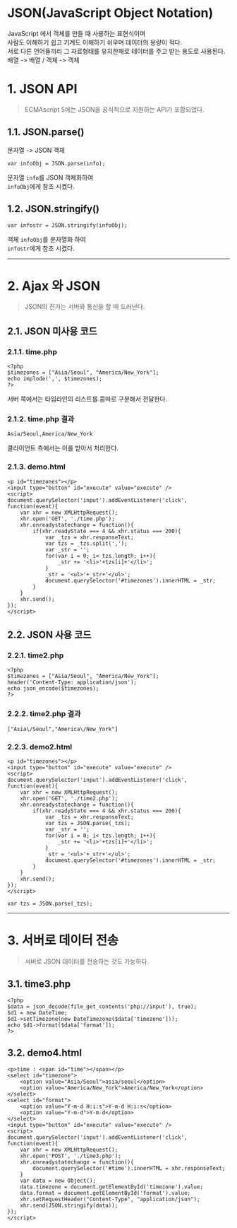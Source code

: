 JSON(JavaScript Object Notation)
=======================
JavaScript 에서 객체를 만들 때 사용하는 표현식이며  
사람도 이해하기 쉽고 기계도 이해하기 쉬우며 데이터의 용량이 적다.  
서로 다른 언어들끼리 그 자료형태를 유지한채로 테이터를 주고 받는 용도로 사용된다.  
배열 -> 배열 / 객체 -> 객체

# 1. JSON API
> ECMAscript 5에는 JSON을 공식적으로 지원하는 API가 포함되었다. 
## 1.1. JSON.parse()
문자열 -> JSON 객체
```
var infoObj = JSON.parse(info);
```
문자열 ```info```를 JSON 객체화하여  
```infoObj```에게 참조 시켰다.  
## 1.2. JSON.stringify()
```
var infostr = JSON.stringify(infoObj);
```
객체 ```infoObj```를 문자열화 하여  
```infostr```에게 참조 시켰다.

***
# 2. Ajax 와 JSON
> JSON의 진가는 서버와 통신을 할 때 드러난다.

## 2.1. JSON 미사용 코드
### 2.1.1. time.php
```
<?php
$timezones = ["Asia/Seoul", "America/New_York"];
echo implode(',', $timezones);
?>
``` 
서버 쪽에서는 타임라인의 리스트를 콤마로 구분해서 전달한다.  
### 2.1.2. time.php 결과
```
Asia/Seoul,America/New_York
```
클라이언트 측에서는 이를 받아서 처리한다.
### 2.1.3. demo.html
```
<p id="timezones"></p>
<input type="button" id="execute" value="execute" />
<script>
document.querySelector('input').addEventListener('click', function(event){
    var xhr = new XMLHttpRequest();
    xhr.open('GET', './time.php');
    xhr.onreadystatechange = function(){
        if(xhr.readyState === 4 && xhr.status === 200){
            var _tzs = xhr.responseText;
            var tzs = _tzs.split(',');
            var _str = '';
            for(var i = 0; i< tzs.length; i++){
                _str += '<li>'+tzs[i]+'</li>';
            }
            _str = '<ul>'+_str+'</ul>';
            document.querySelector('#timezones').innerHTML = _str;
        }
    }
    xhr.send(); 
}); 
</script>
```
## 2.2. JSON 사용 코드
### 2.2.1. time2.php
```
<?php
$timezones = ["Asia/Seoul", "America/New_York"];
header('Content-Type: application/json');
echo json_encode($timezones);
?>
```
### 2.2.2. time2.php 결과
```
["Asia\/Seoul","America\/New_York"]
```
### 2.2.3. demo2.html
```
<p id="timezones"></p>
<input type="button" id="execute" value="execute" />
<script>
document.querySelector('input').addEventListener('click', function(event){
    var xhr = new XMLHttpRequest();
    xhr.open('GET', './time2.php');
    xhr.onreadystatechange = function(){
        if(xhr.readyState === 4 && xhr.status === 200){
            var _tzs = xhr.responseText;
            var tzs = JSON.parse(_tzs);
            var _str = '';
            for(var i = 0; i< tzs.length; i++){
                _str += '<li>'+tzs[i]+'</li>';
            }
            _str = '<ul>'+_str+'</ul>';
            document.querySelector('#timezones').innerHTML = _str;
        }
    }
    xhr.send(); 
}); 
</script> 
```
```
var tzs = JSON.parse(_tzs);
```
***
# 3. 서버로 데이터 전송
> 서버로 JSON 데이터를 전송하는 것도 가능하다. 
## 3.1. time3.php
```
<?php
$data = json_decode(file_get_contents('php://input'), true);
$d1 = new DateTime;
$d1->setTimezone(new DateTimezone($data['timezone']));
echo $d1->format($data['format']);
?>
```
## 3.2. demo4.html
```
<p>time : <span id="time"></span></p>
<select id="timezone">
    <option value="Asia/Seoul">asia/seoul</option>
    <option value="America/New_York">America/New_York</option>
</select>
<select id="format">
    <option value="Y-m-d H:i:s">Y-m-d H:i:s</option>
    <option value="Y-m-d">Y-m-d</option>
</select>
<input type="button" id="execute" value="execute" />
<script>
document.querySelector('input').addEventListener('click', function(event){
    var xhr = new XMLHttpRequest();
    xhr.open('POST', './time3.php');
    xhr.onreadystatechange = function(){
        document.querySelector('#time').innerHTML = xhr.responseText;
    }
    var data = new Object();
    data.timezone = document.getElementById('timezone').value;
    data.format = document.getElementById('format').value;
    xhr.setRequestHeader("Content-Type", "application/json");
    xhr.send(JSON.stringify(data)); 
});
</script>
```
